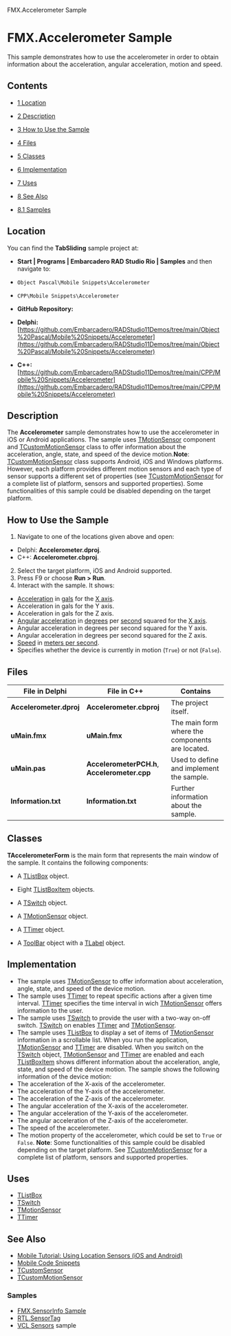 FMX.Accelerometer Sample[]()
# FMX.Accelerometer Sample 


This sample demonstrates how to use the accelerometer in order to obtain information about the acceleration, angular acceleration, motion and speed.
## Contents



* [1 Location](#Location)
* [2 Description](#Description)
* [3 How to Use the Sample](#How_to_Use_the_Sample)
* [4 Files](#Files)
* [5 Classes](#Classes)
* [6 Implementation](#Implementation)
* [7 Uses](#Uses)
* [8 See Also](#See_Also)

* [8.1 Samples](#Samples)


## Location 

You can find the **TabSliding** sample project at:
* **Start | Programs | Embarcadero RAD Studio Rio | Samples** and then navigate to:

* `Object Pascal\Mobile Snippets\Accelerometer`
* `CPP\Mobile Snippets\Accelerometer`

* **GitHub Repository:**

* **Delphi:**[https://github.com/Embarcadero/RADStudio11Demos/tree/main/Object%20Pascal/Mobile%20Snippets/Accelerometer](https://github.com/Embarcadero/RADStudio11Demos/tree/main/Object%20Pascal/Mobile%20Snippets/Accelerometer)
* **C++:**[https://github.com/Embarcadero/RADStudio11Demos/tree/main/CPP/Mobile%20Snippets/Accelerometer](https://github.com/Embarcadero/RADStudio11Demos/tree/main/CPP/Mobile%20Snippets/Accelerometer)

## Description 

The **Accelerometer** sample demonstrates how to use the accelerometer in iOS or Android applications. The sample uses [TMotionSensor](http://docwiki.embarcadero.com/Libraries/en/System.Sensors.Components.TMotionSensor) component and [TCustomMotionSensor](http://docwiki.embarcadero.com/Libraries/en/System.Sensors.TCustomMotionSensor) class to offer information about the acceleration, angle, state, and speed of the device motion.**Note**: [TCustomMotionSensor](http://docwiki.embarcadero.com/Libraries/en/System.Sensors.TCustomMotionSensor) class supports Android, iOS and Windows platforms. However, each platform provides different motion sensors and each type of sensor supports a different set of properties (see [TCustomMotionSensor](http://docwiki.embarcadero.com/Libraries/en/System.Sensors.TCustomMotionSensor) for a complete list of platform, sensors and supported properties). Some functionalities of this sample could be disabled depending on the target platform.
## How to Use the Sample 


1.  Navigate to one of the locations given above and open:

*  Delphi: **Accelerometer.dproj**.
*  C++: **Accelerometer.cbproj**.

2.  Select the target platform, iOS and Android supported.
3.  Press F9 or choose **Run > Run**.
4.  Interact with the sample. It shows:

* [Acceleration](http://en.wikipedia.org/wiki/Acceleration) in [gals](http://en.wikipedia.org/wiki/Gal_(unit)) for the [X axis](http://en.wikipedia.org/wiki/Cartesian_coordinate_system#Cartesian_coordinates_in_three_dimensions).
*  Acceleration in gals for the Y axis.
*  Acceleration in gals for the Z axis.
* [Angular acceleration](http://en.wikipedia.org/wiki/Angular_acceleration) in [degrees](http://en.wikipedia.org/wiki/Degree_(angle)) per [second](http://en.wikipedia.org/wiki/Second) squared for the [X axis](http://en.wikipedia.org/wiki/Cartesian_coordinate_system#Cartesian_coordinates_in_three_dimensions).
*  Angular acceleration in degrees per second squared for the Y axis.
*  Angular acceleration in degrees per second squared for the Z axis.
* [Speed](http://en.wikipedia.org/wiki/Speed) in [meters per second](http://en.wikipedia.org/wiki/Metre_per_second).
*  Specifies whether the device is currently in motion (`True`) or not (`False`).

## Files 



|**File in Delphi**     |**File in C++**                              |**Contains**                                   |
|-----------------------|---------------------------------------------|-----------------------------------------------|
|**Accelerometer.dproj**|**Accelerometer.cbproj**                     |The project itself.                            |
|**uMain.fmx**          |**uMain.fmx**                                |The main form where the components are located.|
|**uMain.pas**          |**AccelerometerPCH.h**, **Accelerometer.cpp**|Used to define and implement the sample.       |
|**Information.txt**    |**Information.txt**                          |Further information about the sample.          |


## Classes 

**TAccelerometerForm** is the main form that represents the main window of the sample. It contains the following components:
*  A [TListBox](http://docwiki.embarcadero.com/Libraries/en/FMX.ListBox.TListBox) object.

*  Eight [TListBoxItem](http://docwiki.embarcadero.com/Libraries/en/FMX.ListBox.TListBoxItem) objects.
*  A [TSwitch](http://docwiki.embarcadero.com/Libraries/en/FMX.StdCtrls.TSwitch) object.

*  A [TMotionSensor](http://docwiki.embarcadero.com/Libraries/en/System.Sensors.Components.TMotionSensor) object.
*  A [TTimer](http://docwiki.embarcadero.com/Libraries/en/FMX.Types.TTimer) object.
*  A [ToolBar](http://docwiki.embarcadero.com/Libraries/en/FMX.StdCtrls.TToolBar) object with a [TLabel](http://docwiki.embarcadero.com/Libraries/en/FMX.StdCtrls.TLabel) object.

## Implementation 


*  The sample uses [TMotionSensor](http://docwiki.embarcadero.com/Libraries/en/System.Sensors.Components.TMotionSensor) to offer information about acceleration, angle, state, and speed of the device motion.
*  The sample uses [TTimer](http://docwiki.embarcadero.com/Libraries/en/FMX.Types.TTimer) to repeat specific actions after a given time interval. [TTimer](http://docwiki.embarcadero.com/Libraries/en/FMX.Types.TTimer) specifies the time interval in wich [TMotionSensor](http://docwiki.embarcadero.com/Libraries/en/System.Sensors.Components.TMotionSensor) offers information to the user.
*  The sample uses [TSwitch](http://docwiki.embarcadero.com/Libraries/en/FMX.StdCtrls.TSwitch) to provide the user with a two-way on-off switch. [TSwitch](http://docwiki.embarcadero.com/Libraries/en/FMX.StdCtrls.TSwitch) on enables [TTimer](http://docwiki.embarcadero.com/Libraries/en/FMX.Types.TTimer) and [TMotionSensor](http://docwiki.embarcadero.com/Libraries/en/System.Sensors.Components.TMotionSensor).
*  The sample uses [TListBox](http://docwiki.embarcadero.com/Libraries/en/FMX.ListBox.TListBox) to display a set of items of [TMotionSensor](http://docwiki.embarcadero.com/Libraries/en/System.Sensors.Components.TMotionSensor) information in a scrollable list.
When you run the application, [TMotionSensor](http://docwiki.embarcadero.com/Libraries/en/System.Sensors.Components.TMotionSensor) and [TTimer](http://docwiki.embarcadero.com/Libraries/en/FMX.Types.TTimer) are disabled. When you switch on the [TSwitch](http://docwiki.embarcadero.com/Libraries/en/FMX.StdCtrls.TSwitch) object, [TMotionSensor](http://docwiki.embarcadero.com/Libraries/en/System.Sensors.Components.TMotionSensor) and [TTimer](http://docwiki.embarcadero.com/Libraries/en/FMX.Types.TTimer) are enabled and each [TListBoxItem](http://docwiki.embarcadero.com/Libraries/en/FMX.ListBox.TListBoxItem) shows different information about the acceleration, angle, state, and speed of the device motion. The sample shows the following information of the device motion:
*  The acceleration of the X-axis of the accelerometer.
*  The acceleration of the Y-axis of the accelerometer.
*  The acceleration of the Z-axis of the accelerometer.
*  The angular acceleration of the X-axis of the accelerometer.
*  The angular acceleration of the Y-axis of the accelerometer.
*  The angular acceleration of the Z-axis of the accelerometer.
*  The speed of the accelerometer.
*  The motion property of the accelerometer, which could be set to `True` or `False`.
**Note**: Some functionalities of this sample could be disabled depending on the target platform. See [TCustomMotionSensor](http://docwiki.embarcadero.com/Libraries/en/System.Sensors.TCustomMotionSensor) for a complete list of platform, sensors and supported properties.
## Uses 


* [TListBox](http://docwiki.embarcadero.com/Libraries/en/FMX.ListBox.TListBox)
* [TSwitch](http://docwiki.embarcadero.com/Libraries/en/FMX.StdCtrls.TSwitch)
* [TMotionSensor](http://docwiki.embarcadero.com/Libraries/en/System.Sensors.Components.TMotionSensor)
* [TTimer](http://docwiki.embarcadero.com/Libraries/en/FMX.Types.TTimer)

## See Also 


* [Mobile Tutorial: Using Location Sensors (iOS and Android)](http://docwiki.embarcadero.com/RADStudio/en/Mobile_Tutorial:_Using_Location_Sensors_(iOS_and_Android))
* [Mobile Code Snippets](http://docwiki.embarcadero.com/RADStudio/en/Mobile_Code_Snippets)
* [TCustomSensor](http://docwiki.embarcadero.com/Libraries/en/System.Sensors.TCustomSensor)
* [TCustomMotionSensor](http://docwiki.embarcadero.com/Libraries/en/System.Sensors.TCustomMotionSensor)

### Samples 


* [FMX.SensorInfo Sample](http://docwiki.embarcadero.com/CodeExamples/en/FMX.SensorInfo_Sample)
* [RTL.SensorTag](http://docwiki.embarcadero.com/CodeExamples/en/RTL.SensorTag)
* [VCL Sensors](http://docwiki.embarcadero.com/CodeExamples/en/VCL.Sensors_Sample) sample





